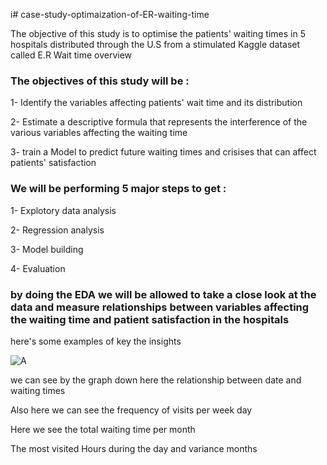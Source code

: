 i# case-study-optimaization-of-ER-waiting-time

The objective of this study is to optimise the patients' waiting times in 5 hospitals distributed through the U.S from a stimulated Kaggle dataset called E.R Wait time overview 

### The objectives of this study will be :

1- Identify the variables affecting patients' wait time and its distribution 

2- Estimate a descriptive formula that represents the interference of the various variables affecting the waiting time

3- train a Model to predict future waiting times and crisises that can affect patients' satisfaction 




### We will be performing 5 major steps to get :

1- Explotory data analysis 

2- Regression analysis 

3- Model building 

4- Evaluation






### by doing the EDA we will be allowed to take a close look at the data and measure relationships between variables affecting the waiting time and patient satisfaction in the hospitals 


here's some examples of key the insights 

![A](Folder/scatter_corelation(2).png)

we can see by the graph down here the relationship between date and waiting times 





Also here we can see the frequency of visits per week day







Here we see the total waiting time per month 









The most visited Hours during the day and variance months 

